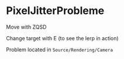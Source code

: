 # PixelJitterProbleme
  
Move with ZQSD  
  
Change target with E  (to see the lerp in action)  

Problem located in ```Source/Rendering/Camera```
